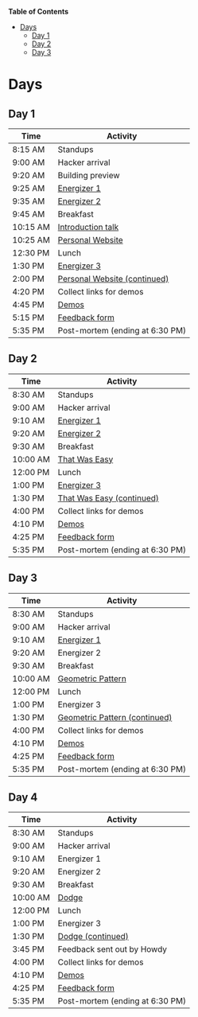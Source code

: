 <!-- markdown-toc start - Don't edit this section. Run M-x markdown-toc-generate-toc again -->
**Table of Contents**

- [Days](#days)
  - [Day 1](#day-1)
  - [Day 2](#day-2)
  - [Day 3](#day-3)

<!-- markdown-toc end -->

# Days

## Day 1

| Time     | Activity                                                   |
| -------- | ---------------------------------------------------------- |
| 8:15 AM  | Standups                                                   |
| 9:00 AM  | Hacker arrival                                             |
| 9:20 AM  | Building preview                                           |
| 9:25 AM  | [Energizer 1](ACTIVITIES.md#i-love-my-neighbor-who)        |
| 9:35 AM  | [Energizer 2](ACTIVITIES.md#human-pictionary)              |
| 9:45 AM  | Breakfast                                                  |
| 10:15 AM | [Introduction talk](ACTIVITIES.md#introduction-talk)       |
| 10:25 AM | [Personal Website][personal_website]                       |
| 12:30 PM | Lunch                                                      |
| 1:30 PM  | [Energizer 3](ACTIVITIES.md#evolution-rock-paper-scissors) |
| 2:00 PM  | [Personal Website (continued)][personal_website]           |
| 4:20 PM  | Collect links for demos                                    |
| 4:45 PM  | [Demos](ACTIVITIES.md#demos)                               |
| 5:15 PM  | [Feedback form](ACTIVITIES.md#feedback-forms)              |
| 5:35 PM  | Post-mortem (ending at 6:30 PM)                            |

## Day 2

| Time     | Activity                                          |
| -------- | ------------------------------------------------- |
| 8:30 AM  | Standups                                          |
| 9:00 AM  | Hacker arrival                                    |
| 9:10 AM  | [Energizer 1](ACTIVITIES.md#pictionary)           |
| 9:20 AM  | [Energizer 2](ACTIVITIES.md#two-truths-and-a-lie) |
| 9:30 AM  | Breakfast                                         |
| 10:00 AM | [That Was Easy][that_was_easy]                    |
| 12:00 PM | Lunch                                             |
| 1:00 PM  | [Energizer 3](ACTIVITIES.md#zip-zap-zop)          |
| 1:30 PM  | [That Was Easy (continued)][that_was_easy]        |
| 4:00 PM  | Collect links for demos                           |
| 4:10 PM  | [Demos](ACTIVITIES.md#demos)                      |
| 4:25 PM  | [Feedback form](ACTIVITIES.md#feedback-forms)     |
| 5:35 PM  | Post-mortem (ending at 6:30 PM)                   |

## Day 3

| Time     | Activity                                               |
| -------- | ------------------------------------------------------ |
| 8:30 AM  | Standups                                               |
| 9:00 AM  | Hacker arrival                                         |
| 9:10 AM  | [Energizer 1](ACTIVITIES.md#fortunately-unfortunately) |
| 9:20 AM  | Energizer 2                                            |
| 9:30 AM  | Breakfast                                              |
| 10:00 AM | [Geometric Pattern][geometric_pattern]                 |
| 12:00 PM | Lunch                                                  |
| 1:00 PM  | Energizer 3                                            |
| 1:30 PM  | [Geometric Pattern (continued)][geometric_pattern]     |
| 4:00 PM  | Collect links for demos                                |
| 4:10 PM  | [Demos](ACTIVITIES.md#demos)                           |
| 4:25 PM  | [Feedback form](ACTIVITIES.md#feedback-forms)          |
| 5:35 PM  | Post-mortem (ending at 6:30 PM)                        |

## Day 4

| Time     | Activity                                      |
| -------- | --------------------------------------------- |
| 8:30 AM  | Standups                                      |
| 9:00 AM  | Hacker arrival                                |
| 9:10 AM  | Energizer 1                                   |
| 9:20 AM  | Energizer 2                                   |
| 9:30 AM  | Breakfast                                     |
| 10:00 AM | [Dodge][dodge]                                |
| 12:00 PM | Lunch                                         |
| 1:00 PM  | Energizer 3                                   |
| 1:30 PM  | [Dodge (continued)][dodge]                    |
| 3:45 PM  | Feedback sent out by Howdy                    |
| 4:00 PM  | Collect links for demos                       |
| 4:10 PM  | [Demos](ACTIVITIES.md#demos)                  |
| 4:25 PM  | [Feedback form](ACTIVITIES.md#feedback-forms) |
| 5:35 PM  | Post-mortem (ending at 6:30 PM)               |

[personal_website]: https://workshops.hackclub.com/personal_website
[that_was_easy]: https://workshops.hackclub.com/that_was_easy
[geometric_pattern]: https://workshops.hackclub.com/geometric_pattern
[dodge]: https://workshops.hackclub.com/dodge

